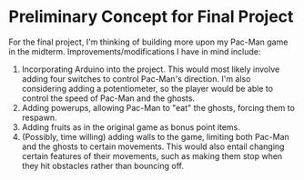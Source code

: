 # Preliminary Concept for Final Project

For the final project, I'm thinking of building more upon my Pac-Man game in the midterm. Improvements/modifications I have in mind include:

1. Incorporating Arduino into the project. This would most likely involve adding four switches to control Pac-Man's direction. I'm also considering adding a potentiometer, so the player would be able to control the speed of Pac-Man and the ghosts.
2. Adding powerups, allowing Pac-Man to "eat" the ghosts, forcing them to respawn.
3. Adding fruits as in the original game as bonus point items.
4. (Possibly, time willing) adding walls to the game, limiting both Pac-Man and the ghosts to certain movements. This would also entail changing certain features of their movements, such as making them stop when they hit obstacles rather than bouncing off.
